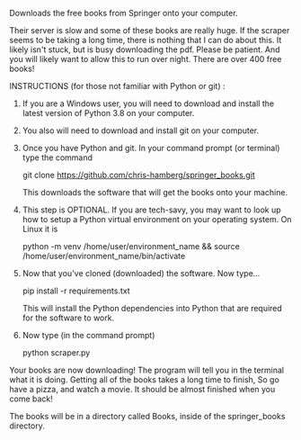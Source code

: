 Downloads the free books from Springer onto your computer.

Their server is slow and some of these books are really huge.
If the scraper seems to be taking a long time, there is nothing
that I can do about this. It likely isn't stuck, but is busy downloading
the pdf. Please be patient. And you will likely want to allow this to run
over night. There are over 400 free books!


INSTRUCTIONS (for those not familiar with Python or git) :


1) If you are a Windows user, you will need to download and install the latest 
   version of Python 3.8 on your computer.


2) You also will need to download and install git on your computer.


3) Once you have Python and git. In your command prompt (or terminal) 
   type the command

   git clone https://github.com/chris-hamberg/springer_books.git

   This downloads the software that will get the books onto your machine.


4) This step is OPTIONAL. If you are tech-savy, you may want to look up how to
   setup a Python virtual environment on your operating system. On Linux it is

   python -m venv /home/user/environment_name && 
   source /home/user/environment_name/bin/activate


5) Now that you've cloned (downloaded) the software. Now type...

   pip install -r requirements.txt

   This will install the Python dependencies into Python that are required for 
   the software to work.


6) Now type (in the command prompt)

   python scraper.py


Your books are now downloading! The program will tell you in the terminal what 
it is doing. Getting all of the books takes a long time to finish, So go have a 
pizza, and watch a movie. It should be almost finished when you
come back!

The books will be in a directory called Books, inside of the springer_books 
directory.
